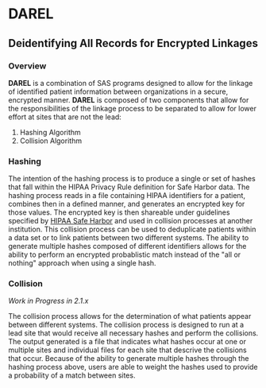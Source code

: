 # DAREL
## Deidentifying All Records for Encrypted Linkages
### Overview
**DAREL** is a combination of SAS programs designed to allow for the linkage of identified patient information between organizations in a secure, encrypted manner. **DAREL** is composed of two components that allow for the responsibilities of the linkage process to be separated to allow for lower effort at sites that are not the lead:
1) Hashing Algorithm
2) Collision Algorithm


### Hashing
The intention of the hashing process is to produce a single or set of hashes that fall within the  HIPAA Privacy Rule definition for Safe Harbor data. The hashing process reads in a file containing HIPAA identifiers for a patient, combines then in a defined manner, and generates an encrypted key for those values. The encrypted key is then shareable under guidelines specified by [HIPAA Safe Harbor](https://www.hhs.gov/hipaa/for-professionals/privacy/special-topics/de-identification/index.html) and used in collision processes at another institution. This collision process can be used to deduplicate patients within a data set or to link patients between two different systems. The ability to generate multiple hashes composed of different identifiers allows for the ability to perform an encrypted probablistic match instead of the "all or nothing" approach when using a single hash.

### Collision
*Work in Progress in 2.1.x*

The collision process allows for the determination of what patients appear between different systems. The collision process is designed to run at a lead site that would receive all necessary hashes and perform the collisions. The output generated is a file that indicates what hashes occur at one or multiple sites and individual files for each site that descrive the collisions that occur. Because of the ability to generate multiple hashes through the hashing process above, users are able to weight the hashes used to provide a probability of a match between sites.


### 
